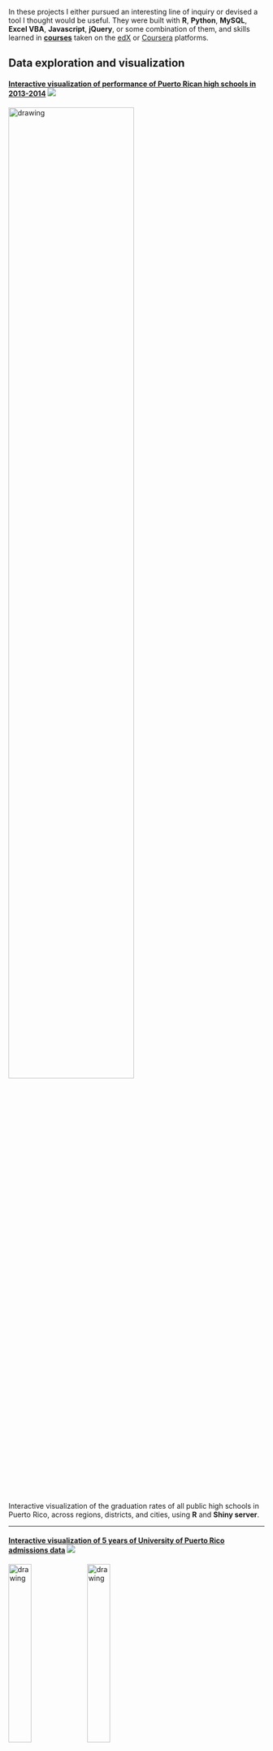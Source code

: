 In these projects I either pursued an interesting line of inquiry or devised a tool I thought would be useful. They were built with **R**, **Python**, **MySQL**, **Excel VBA**, **Javascript**, **jQuery**, or some combination of them, and skills learned in [**courses**](https://carlosror.github.io/course_index) taken on the [edX](https://github.com/carlosror/course_index) or [Coursera](https://github.com/carlosror/course_index) platforms.

## Data exploration and visualization

#### [Interactive visualization of performance of Puerto Rican high schools in 2013-2014](https://carlosgg.shinyapps.io/tasas-graduaciones-pr/) [<img src="github_icon.png">](https://github.com/carlosror/tasas-graduaciones)

<a href="https://carlosgg.shinyapps.io/tasas-graduaciones-pr/" ><img src="docs_images/regiones.PNG" alt="drawing" height = "70%" width = "70%" /></a>

  Interactive visualization of the graduation rates of all public high schools in Puerto Rico, across regions, districts, and cities, using **R** and **Shiny server**.
  
  ---
  
#### [Interactive visualization of 5 years of University of Puerto Rico admissions data](https://carlosgg.shinyapps.io/admisiones-upr/) [<img src="github_icon.png">](https://github.com/carlosror/upr-admisiones)

<a href="https://carlosgg.shinyapps.io/admisiones-upr/" ><img src="docs_images/admisiones_1.png" alt="drawing" height = "30%" width = "30%" /></a>
<a href="https://carlosgg.shinyapps.io/admisiones-upr/" ><img src="docs_images/admisiones_2.png" alt="drawing" height = "30%" width = "30%" /></a>

  An interactive web app created using ~69,000 records from Puerto Rico's Open Data Portal, corresponding to students admitted to the UPR campuses over a 5-year period, using **R** and **Shiny server**. The app helps educators and future applicants visualize the qualifications of students admitted to a given UPR campus in a given year. The app also illustrates the most popular majors among male and female students, as well as the most selective ones overall. In addition, the most frequent high schools of provenance of those admitted to a campus and the top performing schools in Puerto Rico are also graphed.
  
---
  
#### [Analysis of 2016 California ballot measures](https://carlosror.github.io/CA_elections_2016/) [<img src="github_icon.png">](https://github.com/carlosror/CA_elections_2016)

<a href="https://carlosror.github.io/CA_elections_2016/" ><img src="docs_images/california_ballots.png" alt="drawing" height = "60%" width = "60%" /></a>

  This is the final project for [Python for Data Journalists: Analyzing Money in Politics](http://journalismcourses.org/course/view.php?id=52), a course offered by the 
[Knight Center for Journalism in the Americas](https://knightcenter.utexas.edu/). The 
project summarizes and plots the sources and amount of funding received by the various ballot measures from 
the November 8, 2016 election in California, as well as the voting results, using **Python**, **Jupyter**, **pandas**, **numpy**, and **matplotlib**.

 ---

#### [Los Angeles County salaries dashboard (2013-2015, 300,000 records)](https://carlosgg.shinyapps.io/la-county-salaries-dashboard/) [<img src="github_icon.png">](https://github.com/carlosror/la_county_salaries_dashboard)

<a href="https://carlosgg.shinyapps.io/admisiones-upr/" ><img src="docs_images/la_county_heatmap.PNG" alt="drawing" height = "40%" width = "40%" /></a>
<a href="https://carlosgg.shinyapps.io/admisiones-upr/" ><img src="docs_images/la_county_boxplot.png" alt="drawing" height = "50%" width = "50%" /></a>

  Heatmaps and boxplots dashboard for an [L.A. County employee salaries dataset](https://data.lacounty.gov/Operations/LA-County-Employee-Salaries/8rdv-6nb6) that includes employees’ salaries and benefits for the years 2013-2015, using **R**, the **rbokeh** package, and **Shiny server**.
  
---
  
#### [Exploring the 1980 MLB season with MySQL and R](https://carlosror.github.io/baseball_mysql/) [<img src="github_icon.png">](https://github.com/carlosror/baseball_mysql)

<a href="https://carlosror.github.io/baseball_mysql/" ><img src="docs_images/baseball_treemap.png" alt="drawing" height = "60%" width = "60%" /></a>

  A whimsical look at the 1980 Major League Baseball season using **MySQL**, **R**, and the 2016 [Lahman database](http://www.seanlahman.com/baseball-archive/statistics/), which has baseball data going back to *1871*. In 1980, baseball was a *big* deal.
  
---

#### [Majors, salaries, and genders](https://carlosror.github.io/majors_genders_salaries/) [<img src="github_icon.png">](https://github.com/carlosror/majors_genders_salaries)

<a href="https://carlosror.github.io/majors_genders_salaries/" ><img src="docs_images/majors_barplot.png" alt="drawing" height = "70%" width = "70%" /></a>

  A visualization of the median salaries of recent graduates of about 170 majors, and the degree of women's participation in each major, using **Python**, **Jupyter**, **pandas**, **numpy**, and **matplotlib**.
  
---

#### [Who shops Black Friday sales on Thanksgiving Day?](https://carlosror.github.io/Thanksgiving) [<img src="github_icon.png">](https://github.com/carlosror/Thanksgiving)

<a href="https://carlosror.github.io/Thanksgiving" ><img src="docs_images/thanksgiving_1.PNG" alt="drawing" height = "35%" width = "35%" /></a>
<a href="https://carlosror.github.io/Thanksgiving" ><img src="docs_images/thanksgiving_2.PNG" alt="drawing" height = "35%" width = "35%" /></a>

  An exploration and visualization of who shops the Black Friday sales on Thanksgiving Day, using **Python**, **Jupyter**, **pandas**, **numpy**, and **matplotlib**.
  
---
  
#### [Lookup tables and pivot tables in spreadsheets (and R)](https://carlosror.github.io/excel_notebook/) [<img src="github_icon.png">](https://github.com/carlosror/excel_notebook)

<a href="https://carlosror.github.io/excel_notebook/" ><img src="docs_images/excel_notebook2.png" alt="drawing" height = "35%" width = "35%" /></a>
<a href="https://carlosror.github.io/excel_notebook/" ><img src="docs_images/excel_notebook.PNG" alt="drawing" height = "40%" width = "40%" /></a>

  What lookup functions and pivot tables in spreadsheets can do for us and their equivalents in R, using **R notebook**, **Excel**, **MySQL (RMySQL)**, and **XAMPP**.
  
---

#### [Exploring Africans' views on China using Excel VBA](https://carlosror.github.io/afrobarometer_china//) [<img src="github_icon.png">](https://github.com/carlosror/afrobarometer_china)

<a href="https://carlosror.github.io/afrobarometer_china/" ><img src="docs_images/africa_1.png" alt="drawing" height = "40%" width = "40%" /></a>
<a href="https://carlosror.github.io/afrobarometer_china/" ><img src="docs_images/africa_2.png" alt="drawing" height = "45%" width = "45%" /></a>

  Using [Afrobarometer's](http://www.afrobarometer.org/) 2016 poll [data](http://afrobarometer.org/data/merged-round-6-data-36-countries-2016) and **Excel VBA** to gain some insight into Africans' view on China.
  
---

### Crime maps

<a href="https://carlosgg.shinyapps.io/sf-crime-map/" ><img src="docs_images/crime_map_2.PNG" alt="drawing" height = "37.5%" width = "37.5%" /></a>
<a href="https://carlosgg.shinyapps.io/sf-crime-map/" ><img src="docs_images/crime_map_1.png" alt="drawing" height = "30%" width = "30%" /></a>
<br>
<a href="https://carlosgg.shinyapps.io/sf-crime-map/" ><img src="docs_images/crime_map_3.png" alt="drawing" height = "70%" width = "70%" /></a>
<br>
<a href="https://carlosgg.shinyapps.io/sf-crime-map/" ><img src="docs_images/crime_map_4.PNG" alt="drawing" height = "70%" width = "70%" /></a>

  These interactive maps plot police activity within a given radius of a location. The user can specify types of incidents, days of week, and times of day to refine results. Each of them also displays density maps, faceted bar plots, and contingency tables. They were put together using using **R** and **Shiny server**, while the data was pre-processed using **Python**.

- [Orlando police calls map (2009-2015, 3 million records)](https://carlosgg.shinyapps.io/orlando-police-calls-map/) [<img src="github_icon.png">](https://github.com/carlosror/orlando_police_calls)
- [Puerto Rico crime map (2012-2015, 220,000 records)](https://carlosgg.shinyapps.io/mapa-crimen-pr/) [<img src="github_icon.png">](https://github.com/carlosror/puerto_rico_crime)
- [Los Angeles crime map (2004-2015, 2 million records)](https://carlosgg.shinyapps.io/la-crimes-map/) [<img src="github_icon.png">](https://github.com/carlosror/la_crimes)
- [Chicago crime map (2001-2016, 14 million records)](https://carlosgg.shinyapps.io/chicago-crimes-map/) [<img src="github_icon.png">](https://github.com/carlosror/chicago_crimes)
- [San Francisco crime map (2003-2016, 2 million records)](https://carlosgg.shinyapps.io/sf-crime-map/) [<img src="github_icon.png">](https://github.com/carlosror/sf_crime)

---

#### [Video game sales by year, platform, genre, and region](https://public.tableau.com/profile/carlos4371#!/vizhome/Video_games_sales/Yearlysalesbyplatform)

<a href="https://public.tableau.com/profile/carlos4371#!/vizhome/Video_games_sales/Yearlysalesbyplatform" ><img src="docs_images/tableau_1.PNG" alt="drawing" height = "90%" width = "90%" /></a>
<br>
<a href="https://public.tableau.com/profile/carlos4371#!/vizhome/Video_games_sales/2000sRegionalSales" ><img src="docs_images/tableau_2.PNG" alt="drawing" height = "45%" width = "45%" /></a>
<a href="https://public.tableau.com/profile/carlos4371#!/vizhome/Video_games_sales/Genresandratings" ><img src="docs_images/tableau_3.PNG" alt="drawing" height = "45%" width = "45%" /></a>

**Tableau** visualization of [this Kaggle dataset](https://www.kaggle.com/gregorut/videogamesales) that includes video game sales of some 16,000 video released between the 1980's and 2016.

---

## Data pre-processing

#### [Pre-processing of police calls data](https://carlosror.github.io/orlando_police_calls_munging) [<img src="github_icon.png">](https://github.com/carlosror/orlando_police_calls_munging)

This notebook describes the pre-processing, using **R notebook**, applied to a dataset that would eventually be used in the [Orlando police calls map](https://carlosgg.shinyapps.io/orlando-police-calls-map/).

---

## Statistical inference

<a href="https://carlosror.github.io/stat-inf-proportions/" ><img src="docs_images/inference_1.png" alt="drawing" height = "45%" width = "45%" /></a>
<a href="https://carlosror.github.io/stat-inf-proportions/" ><img src="docs_images/inference_3.png" alt="drawing" height = "45%" width = "45%" /></a>

  These statistical inference projects were done using **R notebook**.

#### [Inference on a population mean](https://carlosror.github.io/stat-inf-means/) [<img src="github_icon.png">](https://github.com/carlosror/stat-inf-means)

  An **R notebook** that infers the true average number of hours worked by Americans, based on the 2016 [General Social Survey](http://gss.norc.org/).
  
#### [Inference on a population proportion](https://carlosror.github.io/stat-inf-proportions/) [<img src="github_icon.png">](https://github.com/carlosror/stat-inf-proportions)

  An **R notebook** that infers the true proportion of Americans working full time, based on the 2016 [General Social Survey](http://gss.norc.org/).
  
#### [Inference on the difference in population means](https://carlosror.github.io/stat-inf-comparing-two-means/) [<img src="github_icon.png">](https://github.com/carlosror/stat-inf-proportions)

  An **R notebook** that infers the true difference in mean self-ranking between two populations: Americans who voted for Mitt Romney in the 2012 presidential elections, and those who voted for Barack Obama.
  
#### [Inference on the difference in population proportions](https://carlosror.github.io/stat-inf-comparing-two-proportions/) [<img src="github_icon.png">](https://github.com/carlosror/stat-inf-comparing-two-proportions)

  An **R notebook** that makes inferences about the true difference in proportion of gun ownership between two populations: Americans who don’t live within a 1-mile radius of an area they fear, and Americans who do.

---

## Machine learning

#### [Notebook: Predicting the performance of Prosper loans using logistic regression](https://carlosror.github.io/prosper_loans/) [<img src="github_icon.png">](https://github.com/carlosror/prosper_loans)

<a href="https://carlosror.github.io/prosper_loans/" ><img src="docs_images/loans_1.PNG" alt="drawing" height = "30%" width = "30%" /></a>
<a href="https://carlosror.github.io/prosper_loans/" ><img src="docs_images/loans_2.png" alt="drawing" height = "60%" width = "60%" /></a>

  Devising a strategy to invest in [Prosper](https://www.prosper.com/) loans using logistic regression, **R notebook**, and the **caret** and **ROCR** packages.
  
---
  
#### [Notebook: Predicting thyroid diagnoses with decision trees using R notebook and the rpart package](https://carlosror.github.io/thyroid/) [<img src="github_icon.png">](https://github.com/carlosror/thyroid)

<a href="https://carlosror.github.io/thyroid/" ><img src="docs_images/thyroid_1.png" alt="drawing" height = "50%" width = "50%" /></a>

---

#### [Notebook: Predicting the severity of mammography assessments with decision trees using R notebook and the rpart package](https://carlosror.github.io/mammography/) [<img src="github_icon.png">](https://github.com/carlosror/mammography)

---

#### [Notebook: Classification of tweets using SVM](https://carlosror.github.io/twitter_svm/) [<img src="github_icon.png">](https://github.com/carlosror/twitter_svm)

<a href="https://carlosror.github.io/twitter_svm/" ><img src="docs_images/twitter_1.PNG" alt="drawing" height = "25%" width = "25%" /></a>
<a href="https://carlosror.github.io/twitter_svm/" ><img src="docs_images/twitter_2.png" alt="drawing" height = "30%" width = "30%" /></a>
<a href="https://carlosror.github.io/twitter_svm/" ><img src="docs_images/twitter_3.png" alt="drawing" height = "30%" width = "30%" /></a>

  Visualizing and classifying tweets using Support Vector Machines via **R notebook** and the **tm**, **SnowballC**, **wordcloud** and **e1071** packages.
  
---

## EE

#### [PLL design tool](http://pll3rdorder.appspot.com/) [<img src="github_icon.png">](https://github.com/carlosror/pll3rdorder)

<a href="http://pll3rdorder.appspot.com/" ><img src="docs_images/pll_1.png" alt="drawing" height = "38%" width = "38%" /></a>
<a href="http://pll3rdorder.appspot.com/" ><img src="docs_images/pll_3.png" alt="drawing" height = "30%" width = "30%" /></a>
<a href="http://pll3rdorder.appspot.com/" ><img src="docs_images/pll_4.png" alt="drawing" height = "30%" width = "30%" /></a>

  A colorful 3<sup>rd</sup>-order PLL design tool in Python/Javascript. Computes loop filter
components’ values, plots open- and closed-loop responses and output-referred noise
plots, computes RMS phase and frequency errors and jitter, plots time response, and
computes various lock times. Plots and tabulates extensive results to web page or, alternatively,
generates complete Excel report for download and further computations. The app is
available in Simplified Chinese as well. [体验一下吧](http://pll3rdorder.appspot.com/zw). The app is hosted on **Google App Engine**. In the backend, the app uses **Python** and the modules **numpy**, **xlrd**, and **xlwt**, and the **Jinja2** templating engine. In the front end, it uses the **HTML5** stack: **HTML**, **CSS**, and **Javascript**, plus **Google Charts**.

#### [Smith Chart impedance matching tool](http://thesmithchart.appspot.com)

  A vibrant Smith chart impedance matching tool hosted on **Google App Engine** and using **jQuery** and **HTML Canvas** that aids
designers to match a given impedance Z<sub>L</sub> at a given frequency to a given characteristic
impedance Z<sub>o</sub>. Computes equivalent input impedance and reflection coefficient
amplitude and phase and plots on the Smith Chart. Can use Z, Y, or ZY Smith charts.
